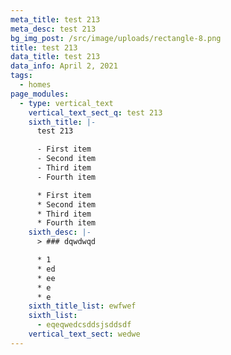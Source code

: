 ```yaml
---
meta_title: test 213
meta_desc: test 213
bg_img_post: /src/image/uploads/rectangle-8.png
title: test 213
data_title: test 213
data_info: April 2, 2021
tags:
  - homes
page_modules:
  - type: vertical_text
    vertical_text_sect_q: test 213
    sixth_title: |-
      test 213

      - First item
      - Second item
      - Third item
      - Fourth item

      * First item
      * Second item
      * Third item
      * Fourth item
    sixth_desc: |-
      > ### dqwdwqd

      * 1
      * ed
      * ee
      * e
      * e
    sixth_title_list: ewfwef
    sixth_list:
      - eqeqwedcsddsjsddsdf
    vertical_text_sect: wedwe
---
```

